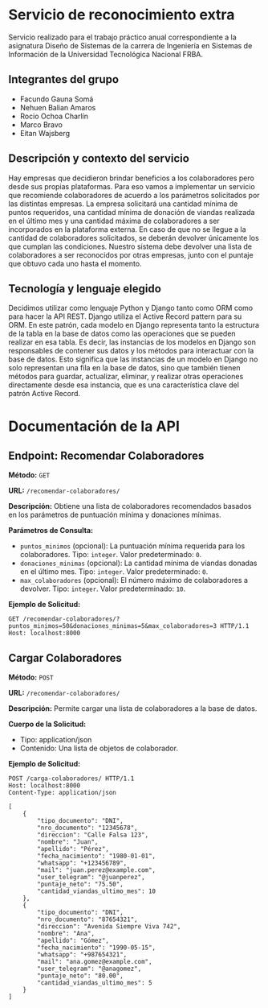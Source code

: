 # Servicio de reconocimiento extra
Servicio realizado para el trabajo práctico anual correspondiente a la asignatura Diseño de Sistemas de la carrera de Ingeniería en Sistemas de Información de la Universidad Tecnológica Nacional FRBA. 

## Integrantes del grupo
- Facundo Gauna Somá
- Nehuen Balian Amaros
- Rocio Ochoa Charlín
- Marco Bravo
- Eitan Wajsberg

## Descripción y contexto del servicio
Hay empresas que decidieron brindar beneficios a los colaboradores pero desde sus propias plataformas. Para eso vamos a implementar un servicio que recomiende colaboradores de acuerdo a los parámetros solicitados por las distintas empresas.
La empresa solicitará una cantidad mínima de puntos requeridos, una cantidad mínima de donación de viandas realizada en el último mes y una cantidad máxima de colaboradores a ser incorporados en la plataforma externa. En caso de que no se llegue a la cantidad de colaboradores solicitados, se deberán devolver únicamente los que cumplan las condiciones.
Nuestro sistema debe devolver una lista de colaboradores a ser reconocidos por otras empresas, junto con el puntaje que obtuvo cada uno hasta el momento.

## Tecnología y lenguaje elegido
Decidimos utilizar como lenguaje Python y Django tanto como ORM como para hacer la API REST. 
Django utiliza el Active Record pattern para su ORM. En este patrón, cada modelo en Django representa tanto la estructura de la tabla en la base de datos como las operaciones que se pueden realizar en esa tabla. Es decir, las instancias de los modelos en Django son responsables de contener sus datos y los métodos para interactuar con la base de datos.
Esto significa que las instancias de un modelo en Django no solo representan una fila en la base de datos, sino que también tienen métodos para guardar, actualizar, eliminar, y realizar otras operaciones directamente desde esa instancia, que es una característica clave del patrón Active Record.

# Documentación de la API

## Endpoint: Recomendar Colaboradores

**Método:** `GET`

**URL:** `/recomendar-colaboradores/`

**Descripción:**
Obtiene una lista de colaboradores recomendados basados en los parámetros de puntuación mínima y donaciones mínimas.

**Parámetros de Consulta:**

- `puntos_minimos` (opcional): La puntuación mínima requerida para los colaboradores. Tipo: `integer`. Valor predeterminado: `0`.
- `donaciones_minimas` (opcional): La cantidad mínima de viandas donadas en el último mes. Tipo: `integer`. Valor predeterminado: `0`.
- `max_colaboradores` (opcional): El número máximo de colaboradores a devolver. Tipo: `integer`. Valor predeterminado: `10`.

**Ejemplo de Solicitud:**

```http
GET /recomendar-colaboradores/?puntos_minimos=50&donaciones_minimas=5&max_colaboradores=3 HTTP/1.1
Host: localhost:8000
```

## Cargar Colaboradores

**Método:** `POST`

**URL:** `/recomendar-colaboradores/`

**Descripción:**
Permite cargar una lista de colaboradores a la base de datos.

**Cuerpo de la Solicitud:**

- Tipo: application/json
- Contenido: Una lista de objetos de colaborador.

**Ejemplo de Solicitud:**

```http
POST /carga-colaboradores/ HTTP/1.1
Host: localhost:8000
Content-Type: application/json

[
    {
        "tipo_documento": "DNI",
        "nro_documento": "12345678",
        "direccion": "Calle Falsa 123",
        "nombre": "Juan",
        "apellido": "Pérez",
        "fecha_nacimiento": "1980-01-01",
        "whatsapp": "+123456789",
        "mail": "juan.perez@example.com",
        "user_telegram": "@juanperez",
        "puntaje_neto": "75.50",
        "cantidad_viandas_ultimo_mes": 10
    },
    {
        "tipo_documento": "DNI",
        "nro_documento": "87654321",
        "direccion": "Avenida Siempre Viva 742",
        "nombre": "Ana",
        "apellido": "Gómez",
        "fecha_nacimiento": "1990-05-15",
        "whatsapp": "+987654321",
        "mail": "ana.gomez@example.com",
        "user_telegram": "@anagomez",
        "puntaje_neto": "80.00",
        "cantidad_viandas_ultimo_mes": 5
    }
]
```